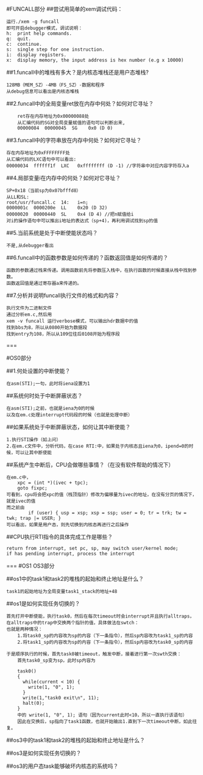 #FUNCALL部分
##尝试用简单的xem调试代码：
		
	运行./xem -g funcall 
	即可开启debugger模式，调试说明：
	h:  print help commands.
	q:  quit.
    c:  continue.
    s:  single step for one instruction.
    i:  display registers.
    x:  display memory, the input address is hex number (e.g x 10000)

##1.funcall中的堆栈有多大？是内核态堆栈还是用户态堆栈?
		
	128MB（MEM_SZ）-4MB（FS_SZ）-数据和程序  
	从debug信息可以看出是内核态堆栈

##2.funcall中的全局变量ret放在内存中何处？如何对它寻址？

		ret存在内存地址为0x00000088处
		从汇编代码的SG对全局变量赋值的语句可以判断出来,
		00000084  00000045  SG    0x0 (D 0) 

##3.funcall中的字符串放在内存中何处？如何对它寻址？

	存在内存地址为0xFFFFFFFF处
    从汇编代码的LXC语句中可以看出:
    00000034  ffffff1f  LXC   0xffffffff (D -1) //字符串中对应内容字符存入a

##4.局部变量i在内存中的何处？如何对它寻址？

	SP+0x18（当前sp为0x07bfffd8）
    从LL和SL:
    root/usr/funcall.c  14:   i=n;
    0000001c  0000200e  LL    0x20 (D 32) 
    00000020  00000440  SL    0x4 (D 4) //把n赋值给i
	对i的操作语句中可以推出i地址的表达式（sp+4)，再利用调试找到sp的值


##5.当前系统是处于中断使能状态吗？

	不是,从debugger看出

##6.funcall中的函数参数是如何传递的？函数返回值是如何传递的？

	函数的参数通过栈来传递。调用函数前先将参数压入栈中，在执行函数的时候直接从栈中找到参数。
	函数返回值是通过寄存器a来传递的。

##7.分析并说明funcall执行文件的格式和内容？

	执行文件为二进制文件
	通过分析em.c,然后用
	xem -v funcall 运行verbose模式，可以输出hdr数据中的值
	找到bbs为8，所以从0800开始为数据段
	找到entry为108，所以从109位往后0108开始为程序段
	
	
===
	
#OS0部分

##1.何处设置的中断使能？

	在asm(STI);一句，此时将iena设置为1
		

##系统何时处于中断屏蔽状态？

	在asm(STI);之前，也就是iena为0的时候
	以及在em.c处理interrupt代码段的时候（也就是处理中断）

##如果系统处于中断屏蔽状态，如何让其中断使能？
	
	1.执行STI操作（如上问）
	2.在em.c文件中，分析代码，在case RTI:中，如果处于内核态且iena为0，ipend=0的时候，可以让其中断使能
	
	
##系统产生中断后，CPU会做哪些事情？（在没有软件帮助的情况下）

	在em.c中，
		xpc = (int *)(ivec + tpc);
    	goto fixpc;
    可看到，cpu将会把xpc的值（栈顶指针）修改为偏移量为ivec的地址，在没有分页的情况下，就是ivec的值
    而之前由
    	    if (user) { usp = xsp; xsp = ssp; user = 0; tr = trk; tw = twk; trap |= USER; }
	可以看出，如果是用户态，则先切换到内核态再进行之后操作
    
##CPU执行RTI指令的具体完成工作是哪些？
	
	return from interrupt, set pc, sp, may switch user/kernel mode;
	if has pending interrupt, process the interrupt
	
	
===
#OS1 OS3部分

##os1中的task1和task2的堆栈的起始和终止地址是什么？
	
	task1的起始地址为全局变量task1_stack的地址+48
	
##os1是如何实现任务切换的？

	首先打开中断使能，执行task0，然后在每次timeout时会interrupt并且执行alltraps，
	在alltraps中的trap中交换两个指针的值，具体做法在swtch：
	也就是两种情况：
		1.将task0_sp的内容改为sp的内容（下一条指令），然后sp内容改为task1_sp的内容
		2.将task1_sp的内容改为sp的内容（下一条指令），然后sp内容改为task0_sp的内容
		
	于是顺序执行的时候，首先task0被timeout，触发中断，接着进行第一次swth交换：
		首先task0_sp变为sp，此时sp内容为
		
		task0()
		{
		  while(current < 10) {
		    write(1, "0", 1);
		  }
		  write(1,"task0 exit\n", 11);
		  halt(0);
		}
		中的 write(1, "0", 1); 语句（因为current此时<10，所以一直执行该语句）
		因此在交换后，sp指向了task1函数，也就开始输出1.直到下一次timeout中断，如此往复。
		
		
##os3中的task1和task2的堆栈的起始和终止地址是什么？

	
##os3是如何实现任务切换的？

	
##os3的用户态task能够破坏内核态的系统吗？

	
		
